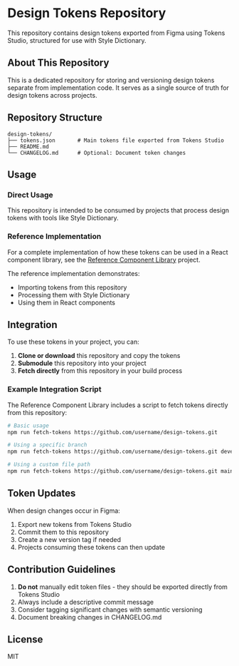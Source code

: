 # Design Tokens Repository

This repository contains design tokens exported from Figma using Tokens Studio, structured for use with Style Dictionary.

## About This Repository

This is a dedicated repository for storing and versioning design tokens separate from implementation code. It serves as a single source of truth for design tokens across projects.

## Repository Structure

```
design-tokens/
├── tokens.json       # Main tokens file exported from Tokens Studio
├── README.md
└── CHANGELOG.md      # Optional: Document token changes
```

## Usage

### Direct Usage

This repository is intended to be consumed by projects that process design tokens with tools like Style Dictionary.

### Reference Implementation

For a complete implementation of how these tokens can be used in a React component library, see the [Reference Component Library](https://github.com/camcavers/reference-component-library) project.

The reference implementation demonstrates:
- Importing tokens from this repository
- Processing them with Style Dictionary
- Using them in React components

## Integration

To use these tokens in your project, you can:

1. **Clone or download** this repository and copy the tokens
2. **Submodule** this repository into your project
3. **Fetch directly** from this repository in your build process

### Example Integration Script

The Reference Component Library includes a script to fetch tokens directly from this repository:

```bash
# Basic usage
npm run fetch-tokens https://github.com/username/design-tokens.git

# Using a specific branch 
npm run fetch-tokens https://github.com/username/design-tokens.git develop

# Using a custom file path
npm run fetch-tokens https://github.com/username/design-tokens.git main path/to/tokens.json
```

## Token Updates

When design changes occur in Figma:

1. Export new tokens from Tokens Studio
2. Commit them to this repository
3. Create a new version tag if needed
4. Projects consuming these tokens can then update

## Contribution Guidelines

1. **Do not** manually edit token files - they should be exported directly from Tokens Studio
2. Always include a descriptive commit message
3. Consider tagging significant changes with semantic versioning
4. Document breaking changes in CHANGELOG.md

## License

MIT